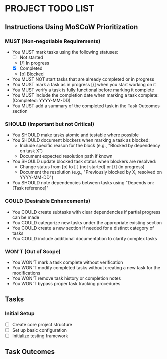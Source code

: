 # PROJECT TODO LIST

## Instructions Using MoSCoW Prioritization

### MUST (Non-negotiable Requirements)
- You MUST mark tasks using the following statuses:
  - [ ] Not started
  - [/] In progress
  - [x] Completed
  - [b] Blocked
- You MUST NOT start tasks that are already completed or in progress
- You MUST mark a task as in progress [/] when you start working on it
- You MUST verify a task is fully functional before marking it complete
- You MUST include the completion date when marking a task complete: (Completed: YYYY-MM-DD)
- You MUST add a summary of the completed task in the Task Outcomes section

### SHOULD (Important but not Critical)
- You SHOULD make tasks atomic and testable where possible
- You SHOULD document blockers when marking a task as blocked:
  - Include specific reason for the block (e.g., "Blocked by dependency on task X")
  - Document expected resolution path if known
- You SHOULD update blocked task status when blockers are resolved:
  - Change status from [b] to [ ] (not started) or [/] (in progress)
  - Document the resolution (e.g., "Previously blocked by X, resolved on YYYY-MM-DD")
- You SHOULD note dependencies between tasks using "Depends on: [Task reference]"

### COULD (Desirable Enhancements)
- You COULD create subtasks with clear dependencies if partial progress can be made
- You COULD categorize new tasks under the appropriate existing section
- You COULD create a new section if needed for a distinct category of tasks
- You COULD include additional documentation to clarify complex tasks

### WON'T (Out of Scope)
- You WON'T mark a task complete without verification
- You WON'T modify completed tasks without creating a new task for the modifications
- You WON'T remove task history or completion notes
- You WON'T bypass proper task tracking procedures

## Tasks

### Initial Setup
- [ ] Create core project structure
- [ ] Set up basic configuration
- [ ] Initialize testing framework

## Task Outcomes
<!-- Completed tasks should be summarized here with their completion date -->

